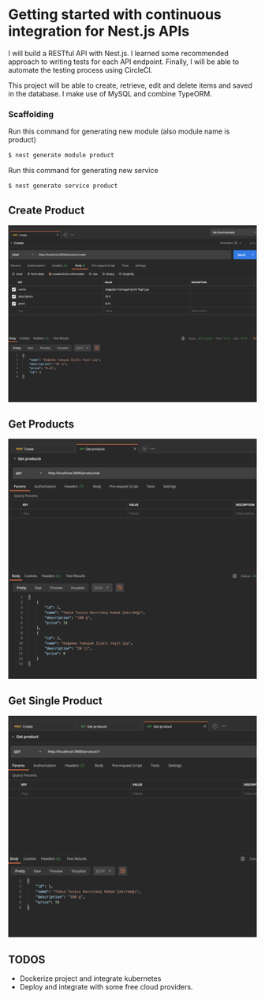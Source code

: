 # Getting started with continuous integration for Nest.js APIs

I will build a RESTful API with Nest.js. I learned some recommended approach to writing tests for each API endpoint.
Finally, I will be able to automate the testing process using CircleCI. 

This project will be able to create, retrieve, edit and delete items and saved in the database.
I make use of MySQL and combine TypeORM.

### Scaffolding
Run this command for generating new module (also module name is product)

```bash
$ nest generate module product
```

Run this command for generating new service  
```bash
$ nest generate service product
```

## Create Product
![01-Create Product.png](./assets/01-Create%20Product.png)

## Get Products
![02-Get Products.png](./assets/02-Get%20Products.png)

## Get Single Product
![03-Get Product.png](./assets/03-Get%20Single%20Product.png)

## TODOS
- Dockerize project and integrate kubernetes
- Deploy and integrate with some free cloud providers.

